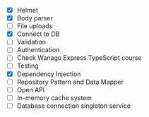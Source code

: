 - [x] Helmet
- [x] Body parser
- [ ] File uploads
- [x] Connect to DB
- [ ] Validation
- [ ] Authentication
- [ ] Check Wanago Express TypeScript course
- [ ] Testing
- [x] Dependency Injection
- [ ] Repository Pattern and Data Mapper
- [ ] Open API
- [ ] In-memory cache system
- [ ] Database connection singleton service
